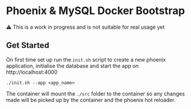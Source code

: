 # Phoenix & MySQL Docker Bootstrap

:warning: This is a work in progress and is not suitable for real usage yet

## Get Started
On first time set up run the `init.sh` script to create a new phoenix application, initialise the database and start the app on http://localhost:4000
```shell
./init.sh --app <app_name>
```

The container will mount the `./src` folder to the container so any changes made will be picked up by the container and the phoenix hot reloader.  
